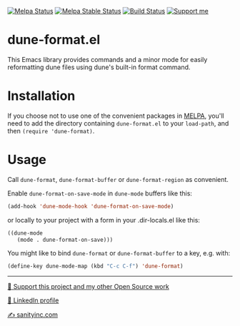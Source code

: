 [![Melpa Status](http://melpa.org/packages/dune-format-badge.svg)](http://melpa.org/#/dune-format)
[![Melpa Stable Status](http://stable.melpa.org/packages/dune-format-badge.svg)](http://stable.melpa.org/#/dune-format)
[![Build Status](https://github.com/purcell/emacs-dune-format/actions/workflows/test.yml/badge.svg)](https://github.com/purcell/emacs-dune-format/actions/workflows/test.yml)
<a href="https://www.patreon.com/sanityinc"><img alt="Support me" src="https://img.shields.io/badge/Support%20Me-%F0%9F%92%97-ff69b4.svg"></a>

dune-format.el
============

This Emacs library provides commands and a minor mode for easily reformatting
dune files using dune's built-in format command.

Installation
=============

If you choose not to use one of the convenient
packages in [MELPA][melpa], you'll need to
add the directory containing `dune-format.el` to your `load-path`, and
then `(require 'dune-format)`.

Usage
=====

Call `dune-format`, `dune-format-buffer` or `dune-format-region` as convenient.

Enable `dune-format-on-save-mode` in `dune-mode` buffers like this:

```el
(add-hook 'dune-mode-hook 'dune-format-on-save-mode)
```

or locally to your project with a form in your .dir-locals.el like
this:

```el
((dune-mode
   (mode . dune-format-on-save)))
```

You might like to bind `dune-format` or `dune-format-buffer` to a key,
e.g. with:

```el
(define-key dune-mode-map (kbd "C-c C-f") 'dune-format)
```

[melpa]: http://melpa.org

<hr>

[💝 Support this project and my other Open Source work](https://www.patreon.com/sanityinc)

[💼 LinkedIn profile](https://uk.linkedin.com/in/stevepurcell)

[✍ sanityinc.com](http://www.sanityinc.com/)
